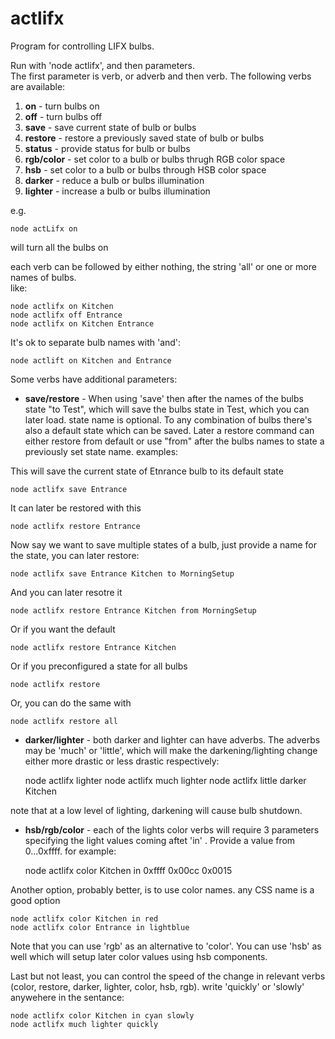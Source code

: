 actlifx
=======

Program for controlling LIFX bulbs.

Run with 'node actlifx', and then parameters.    
The first parameter is verb, or  adverb and then verb. The following verbs are available:

1. **on** - turn bulbs on
2. **off** - turn bulbs off
3. **save** - save current state of bulb or bulbs
4. **restore** - restore a previously saved state of bulb or bulbs
5. **status** - provide status for bulb or bulbs
6. **rgb/color** - set color to a bulb or bulbs thrugh RGB color space
7. **hsb** - set color to a bulb or bulbs through HSB color space
8. **darker** - reduce a bulb or bulbs illumination
9. **lighter** - increase a bulb or bulbs illumination

e.g.

    node actLifx on

will turn all the bulbs on

each verb can be followed by either nothing, the string 'all' or one or more names of bulbs.     
like:

    node actlifx on Kitchen
    node actlifx off Entrance
    node actlifx on Kitchen Entrance

It's ok to separate bulb names with 'and':

    node actlift on Kitchen and Entrance

Some verbs have additional parameters:

- **save/restore** - When using 'save' then after the names of the bulbs state "to Test", which will save the bulbs state in Test, which you can later load. state name is optional. To any combination of bulbs there's also a default state which can be saved. Later a restore command can either restore from default or use "from" after the bulbs names to state a previously set state name. examples:

This will save the current state of Etnrance bulb to its default state

    node actlifx save Entrance

It can later be restored with this

    node actlifx restore Entrance

Now say we want to save multiple states of a bulb, just provide a name for the state, you can later restore:

    node actlifx save Entrance Kitchen to MorningSetup

And you can later resotre it 

    node actlifx restore Entrance Kitchen from MorningSetup

Or if you want the default

    node actlifx restore Entrance Kitchen

Or if you preconfigured a state for all bulbs

    node actlifx restore

Or, you can do the same with

    node actlifx restore all

- **darker/lighter** - both darker and lighter can have adverbs. The adverbs may be 'much' or 'little', which will make the darkening/lighting change either more drastic or less drastic respectively:

    node actlifx lighter
    node actlifx much lighter
    node actlifx little darker Kitchen

note that at a low level of lighting, darkening will cause bulb shutdown.

- **hsb/rgb/color** - each of the lights color verbs will require 3 parameters specifying the light values coming aftet 'in' . Provide a value from 0...0xffff.
for example:

    node actlifx color Kitchen in 0xffff 0x00cc 0x0015

Another option, probably better, is to use color names. any CSS name is a good option

    node actlifx color Kitchen in red
    node actlifx color Entrance in lightblue

Note that you can use 'rgb' as an alternative to 'color'. You can use 'hsb' as well which will setup later color values using hsb components.


Last but not least, you can control the speed of the change in relevant verbs (color, restore, darker, lighter, color, hsb, rgb). write 'quickly' or 'slowly' anywehere in the sentance:

    node actlifx color Kitchen in cyan slowly
    node actlifx much lighter quickly
